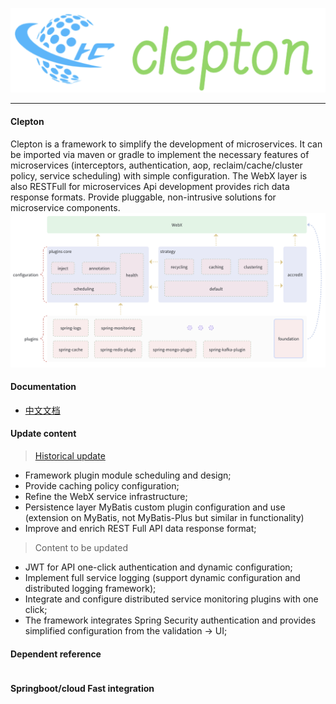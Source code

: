 ![logo](img/logo.png)

---

#### Clepton

Clepton is a framework to simplify the development of microservices. It can be imported via maven or gradle to implement
the necessary features of microservices (interceptors, authentication, aop, reclaim/cache/cluster policy, service
scheduling) with simple configuration. The WebX layer is also RESTFull for microservices
Api development provides rich data response formats. Provide pluggable, non-intrusive solutions for microservice
components.
![framework](img/service-framework.png)

#### Documentation

- [中文文档](/lang/zh/README.md)

#### Update content

> [Historical update](/logs/history_update.md)

- Framework plugin module scheduling and design;
- Provide caching policy configuration;
- Refine the WebX service infrastructure;
- Persistence layer MyBatis custom plugin configuration and use (extension on MyBatis, not MyBatis-Plus but similar in
  functionality)
- Improve and enrich REST Full API data response format;

> Content to be updated

- JWT for API one-click authentication and dynamic configuration;
- Implement full service logging (support dynamic configuration and distributed logging framework);
- Integrate and configure distributed service monitoring plugins with one click;
- The framework integrates Spring Security authentication and provides simplified configuration from the validation ->
  UI;

#### Dependent reference

```xml

```

#### Springboot/cloud Fast integration
